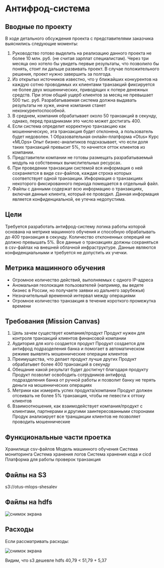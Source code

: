 # Антифрод-система

## Вводные по проекту

В ходе детального обсуждения проекта с представителями заказчика
выяснились следующие моменты:
1. Руководство готово выделить на реализацию данного проекта не более 10 млн. руб. (не считая зарплат специалистам). Через три месяца оно хотело бы увидеть первые результаты, что позволило бы понять, стоит ли дальше развивать проект. В случае положительного решения, проект нужно завершить за полгода. 
2. Из открытых источников известно, что у ближайших конкурентов на каждую сотню проводимых их клиентами транзакций фиксируется не более двух мошеннических, приводящих к потере денежных средств. При этом общий ущерб клиентов за месяц не превышает 500 тыс. руб. Разрабатываемая система должна выдавать результаты не хуже, иначе компания станет неконкурентоспособной.
3. В среднем, компания обрабатывает около 50 транзакций в секунду, однако, перед праздниками это число может достигать 400.
4. Если система определит корректную транзакцию как мошенническую, эта транзакция будет отклонена, а пользователь будет недоволен. 1 Образовательная онлайн-платформа «Otus» Курс «MLOps» Опыт бизнес-аналитиков подсказывает, что если доля таких транзакций превысит 5%, то начнется отток клиентов из компании.
5. Представители компании не готовы размещать разрабатываемый модуль на собственных вычислительных ресурсах.
6. При проведении транзакции системой вся информация о ней сохраняется в виде csv-файлов, каждая строка которых соответствует одной транзакции. Информация о транзакциях некоторого фиксированного периода помещается в отдельный файл.
7. Файлы с данными содержат всю информацию о транзакциях, включая данные клиента, который ее проводил. Данная информация является конфиденциальной, ее утечка недопустима.

## Цели

Требуется разработать антифрод-систему логика работы которой основана на метрике машинного обучения и способную обрабатывать до 400 транзакция в секунду. Количество отклоненных опереций не должно превышать 5%. Все данные о транзакциях должны сохраняться в csv-файлах на внешней облачной инфраструктуре. Данные являются конфиденциальными и требуется не допустить их учечки.

## Метрика машинного обучения
- Огромное количество действий, выполняемых с одного IP-адреса
- Аномальная геолокация пользователей (например, вы ведете бизнес в России, но получаете заявки из дальнего зарубежья)
- Незначительный временной интервал между операциями
- Огромное количество транзакция в течение короткого промежутка времени


## Требования (Mission Canvas)

1. Цель зачем существует компания/продукт
Продукт нужен для контроля транзакций клиентов финансовой компании
2. Аудитория для кого создается продукт
Продукт создается для антифрод подразделения банка и помогает в автоматическом режиме выявлять мошеннические операции клиентов
3. Преимущества, что делает продукт лучше других
Продукт обрабатывет более 400 транзакций в секунду
4. Обещание какой результат будет достигнут благодаря продукту
Продукт позволит освободить сотрудников антифрод подразделения банка от ручной работы и позволит банку не терять деньги на мошеннических операциях
5. Метрики как измерять успех продукта/компании
Продукт должен отсеивать не более 5% транзакция, чтобы не певести к оттоку клиентов
6. Взаимоотношения, как взаимодействует компания/продукт с клиентами, партнерами и другими заинтересованными сторонами
Продук анализирует все транщакции клиентов не позволяет проводить мошеннические

## Функциональные части проетка
Хранилище csv-файлов
Модель машинного обучения
Система мониторинга
Система хранения логов
Система хранения кода и cicd
Платформа для работы проверок транзакция

## Файлы на S3
s3://otus-mlops-shesalev

## Файлы на hdfs
<image src="/images/Screenshot 2023-07-29 at 19.13.34.png" alt="снимок экрана">

## Расходы
Если рассматривать расходы:

<image src="/images/Screenshot 2023-07-29 at 19.36.48.png" alt="снимок экрана">

Видим, что s3 дешевле hdfs
40,79 < 51,79 + 5,37
